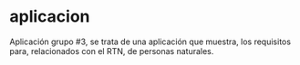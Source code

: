 # aplicacion
Aplicación grupo #3, se trata de una aplicación que muestra, los requisitos para, relacionados con el RTN, de personas naturales. 
